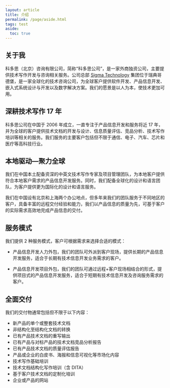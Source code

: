 ```yaml
---
layout: article
title: 介绍
permalink: /page/aside.html
tags: test
aside:
  toc: true
---
```



## 关于我

科多思（北京）咨询有限公司，简称“科多思公司”，是一家外商独资公司，主要提供技术写作开发与咨询相关服务。公司总部 [Sigma Technology](https://sigmatechnology.com/) 集团位于瑞典哥德堡，是一家全球化的技术咨询公司，为全球客户提供软件开发、产品信息开发、嵌入式系统设计与开发以及数字解决方案。我们的愿景是以人为本，使技术更加可用。

## 深耕技术写作 17 年

科多思公司在中国于 2006 年成立，一直专注于产品信息开发和服务将近 17 年，并为全球的客户提供技术文档的开发与设计、信息质量评估、竞品分析、技术写作培训等相关的服务。我们服务的主要客户包括但不限于通信、电子、汽车、芯片和医疗等高科技行业。

## 本地驱动—聚力全球

我们在中国本土配备资深的中英文技术写作专家及项目管理团队，为本地客户提供符合本地客户需求的产品信息开发服务。同时，我们配备全球化的设计和语言团队，为客户提供更为国际化的设计和语言服务。

我们在中国设有北京和上海两个办公地点，但多年来我们的团队服务于不同地区的客户，具备丰富的远程交付经验和能力，我们以产品信息的质量为先，可基于客户的实际需求高效地完成产品信息的交付。

## 服务模式

我们提供 2 种服务模式，客户可根据需求来选择合适的模式：

- 产品信息开发人力外包，我们的团队可外派到客户现场，提供长期的产品信息开发服务，适合于长期有技术信息开发业务需求的客户。

- 产品信息开发项目外包，我们的团队可通过远程+客户现场相结合的形式，提供项目式的产品信息开发服务，适合于短期有技术信息开发及咨询服务需求的客户。

## 全面交付

我们的交付物通常包括但不限于以下内容：

- 新产品的单个或整套技术文档
- 非结构化至结构化文档的转换
- 已有产品技术文档的重写输出
- 已有产品与对标产品的技术文档竞品分析报告
- 已有产品技术文档的质量评估报告
- 产品或企业的白皮书、海报和信息可视化等市场化内容
- 技术写作基础培训
- 技术文档结构化写作培训（含 DITA）
- 基于客户技术文档的定制化培训
- 企业或产品的网站
